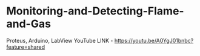 # Monitoring-and-Detecting-Flame-and-Gas
Proteus, Arduino, LabView
YouTube LINK - https://youtu.be/A0YgJ01bnbc?feature=shared
